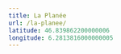 ```yaml
---
title: La Planée
url: /la-planee/
latitude: 46.839862200000006
longitude: 6.2813816000000005
---
```


